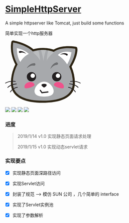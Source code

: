 # [SimpleHttpServer](https://github.com/ChenHaoHu/SimpleHttpServer)
A simple httpserver like Tomcat, just build some functions

简单实现一个http服务器

![](data:image/svg+xml;base64,PD94bWwgdmVyc2lvbj0iMS4wIiBzdGFuZGFsb25lPSJubyI/PjwhRE9DVFlQRSBzdmcgUFVCTElD%0D%0AICItLy9XM0MvL0RURCBTVkcgMS4xLy9FTiIgImh0dHA6Ly93d3cudzMub3JnL0dyYXBoaWNzL1NW%0D%0ARy8xLjEvRFREL3N2ZzExLmR0ZCI+PHN2ZyB0PSIxNTQ3NTM4MzI0MzkzIiBjbGFzcz0iaWNvbiIg%0D%0Ac3R5bGU9IiIgdmlld0JveD0iMCAwIDEyNDEgMTAyNCIgdmVyc2lvbj0iMS4xIiB4bWxucz0iaHR0%0D%0AcDovL3d3dy53My5vcmcvMjAwMC9zdmciIHAtaWQ9IjI0OTAiIHhtbG5zOnhsaW5rPSJodHRwOi8v%0D%0Ad3d3LnczLm9yZy8xOTk5L3hsaW5rIiB3aWR0aD0iMjQyLjM4MjgxMjUiIGhlaWdodD0iMjAwIj48%0D%0AZGVmcz48c3R5bGUgdHlwZT0idGV4dC9jc3MiPjwvc3R5bGU+PC9kZWZzPjxwYXRoIGQ9Ik05My43%0D%0ANDgwMjEgNjk3LjYzNDIyNWMwIDE0OC45NDU0NTUgOTAuOTAwNTM1IDMyNi4zNjU3NzUgNTI2Ljc4%0D%0ANTAyNyAzMjYuMzY1Nzc1IDQzNC43ODkzMDUgMCA1MjYuNzg1MDI3LTE3Ny40MjAzMjEgNTI2Ljc4%0D%0ANTAyNy0zMjYuMzY1Nzc1YTY5Mi43MTY4MzQgNjkyLjcxNjgzNCAwIDAgMC01NC43NTkzNTgtMjY2%0D%0ALjEzMDQ4MmMxMDEuODUyNDA2LTE3NS4yMjk5NDcgOTcuNDcxNjU4LTI3Ny4wODIzNTMgOTYuMzc2%0D%0ANDctMjg4LjAzNDIyNGwtMS4wOTUxODctMTAuOTUxODcyYTMxLjU3NDI0NiAzMS41NzQyNDYgMCAw%0D%0AIDAtMjcuMzc5Njc5LTI5LjU3MDA1M2wtOS44NTY2ODUtMi4xOTAzNzVhNzU2LjA1MTUwOCA3NTYu%0D%0AMDUxNTA4IDAgMCAwLTEwOS41MTg3MTYtNy42NjYzMWMtNzAuMDkxOTc5IDAtMTY2LjQ2ODQ0OSA5%0D%0ALjg1NjY4NC0yNDMuMTMxNTUxIDU2Ljk0OTczM2E0ODcuMzU4Mjg5IDQ4Ny4zNTgyODkgMCAwIDAt%0D%0AMTE0Ljk5NDY1Mi0yNC4wOTQxMTggMTMuODg2OTczIDEzLjg4Njk3MyAwIDAgMC02LjU3MTEyMy0x%0D%0ALjA5NTE4N2MtMTUuMzMyNjItMS4wOTUxODctMjkuNTcwMDUzLTIuMTkwMzc0LTQ0LjkwMjY3NC0y%0D%0ALjE5MDM3NGgtMTIuMDQ3MDU5YTU1MC4yNDM5MzYgNTUwLjI0MzkzNiAwIDAgMC0xNTUuNTE2NTc4%0D%0AIDIwLjgwODU1NkMzNDcuODMxNDQ0IDQwLjUyMTkyNSAxNjAuNTU0NDM5IDQuMzgwNzQ5IDE1MS43%0D%0AOTI5NDEgMy4yODU1NjFsLTEzLjE0MjI0Ni0yLjE5MDM3NGMtMi4xOTAzNzQgMC00LjM4MDc0OS0x%0D%0ALjA5NTE4Ny02LjU3MTEyMy0xLjA5NTE4N2EzNi45MTg3NTkgMzYuOTE4NzU5IDAgMCAwLTE4LjYx%0D%0AODE4MiA1LjQ3NTkzNiAzMS4wNTk1MDggMzEuMDU5NTA4IDAgMCAwLTEzLjE0MjI0NiAyMS45MDM3%0D%0ANDNsLTIuMTkwMzc0IDE0LjIzNzQzM2MtMy4yODU1NjEgMTcuNTIyOTk1LTI2LjI4NDQ5MiAxNzcu%0D%0ANDIwMzIxIDY4Ljk5Njc5MSAzNTIuNjUwMjY4YTY2Ni44MjY2MSA2NjYuODI2NjEgMCAwIDAtNzMu%0D%0AMzc3NTQgMzAzLjM2Njg0NXoiIGZpbGw9IiMyRDI0MTMiIHAtaWQ9IjI0OTEiPjwvcGF0aD48cGF0%0D%0AaCBkPSJNNjE5LjQzNzg2MSA5OTEuMTQ0Mzg1Yy0zMjMuMDgwMjE0IDAtNDkzLjkyOTQxMi0xMDEu%0D%0AODUyNDA2LTQ5My45Mjk0MTItMjkzLjUxMDE2YTY0NC44OTAwMTEgNjQ0Ljg5MDAxMSAwIDAgMSA3%0D%0ANy43NTgyODktMzA0LjQ2MjAzMiA1NTcuNTQ4ODM0IDU1Ny41NDg4MzQgMCAwIDEtNzQuNDcyNzI3%0D%0ALTM0Ni4wNzkxNDVsMi4xOTAzNzQtMTQuMjM3NDMzIDEzLjE0MjI0NiAyLjE5MDM3NGM4Ljc2MTQ5%0D%0ANyAxLjA5NTE4NyAyMDIuNjA5NjI2IDM5LjQyNjczOCAzMDkuOTM3OTY4IDE0NC41NjQ3MDZhNTI3%0D%0ALjA0Nzg3MiA1MjcuMDQ3ODcyIDAgMCAxIDE2NC4yNzgwNzUtMjUuMTg5MzA1IDUxNS4zOTUwOCA1%0D%0AMTUuMzk1MDggMCAwIDEgMTgxLjgwMTA2OSAzMS43NjA0MjhjNzAuMDkxOTc5LTQ5LjI4MzQyMiAx%0D%0ANjcuNTYzNjM2LTYwLjIzNTI5NCAyMzguNzUwODAyLTYwLjIzNTI5NGE3MjMuNDY5NjkgNzIzLjQ2%0D%0AOTY5IDAgMCAxIDEwNC4wNDI3ODEgNy42NjYzMWwxMC45NTE4NzIgMi4xOTAzNzUgMS4wOTUxODcg%0D%0AMTAuOTUxODcxYzAgNC4zODA3NDkgNy42NjYzMSAxMDUuMTM3OTY4LTEwMC43NTcyMTkgMjgzLjY1%0D%0AMzQ3NmE2MzkuODYzMTAyIDYzOS44NjMxMDIgMCAwIDEgNTkuMTQwMTA3IDI2OC4zMjA4NTZjMCAx%0D%0AOTAuNTYyNTY3LTE3MC44NDkxOTggMjkyLjQxNDk3My00OTMuOTI5NDEyIDI5Mi40MTQ5NzN6IiBm%0D%0AaWxsPSIjQTdBOUFDIiBwLWlkPSIyNDkyIj48L3BhdGg+PHBhdGggZD0iTTg0OC4zMzE5NzkgNTk1%0D%0ALjc4MTgxOG0tNzYuNjYzMTAyIDBhNzYuNjYzMTAyIDc2LjY2MzEwMiAwIDEgMCAxNTMuMzI2MjAz%0D%0AIDAgNzYuNjYzMTAyIDc2LjY2MzEwMiAwIDEgMC0xNTMuMzI2MjAzIDBaIiBmaWxsPSIjMjMxRjIw%0D%0AIiBwLWlkPSIyNDkzIj48L3BhdGg+PHBhdGggZD0iTTg2OS4xNDA1MzUgNTc5LjM1NDAxMW0tMzYu%0D%0AMTQxMTc3IDBhMzYuMTQxMTc2IDM2LjE0MTE3NiAwIDEgMCA3Mi4yODIzNTMgMCAzNi4xNDExNzYg%0D%0AMzYuMTQxMTc2IDAgMSAwLTcyLjI4MjM1MyAwWiIgZmlsbD0iI0ZGRkZGRiIgcC1pZD0iMjQ5NCI+%0D%0APC9wYXRoPjxwYXRoIGQ9Ik00MzIuMTYwODU2IDU5NS43ODE4MThtLTc2LjY2MzEwMiAwYTc2LjY2%0D%0AMzEwMiA3Ni42NjMxMDIgMCAxIDAgMTUzLjMyNjIwMyAwIDc2LjY2MzEwMiA3Ni42NjMxMDIgMCAx%0D%0AIDAtMTUzLjMyNjIwMyAwWiIgZmlsbD0iIzIzMUYyMCIgcC1pZD0iMjQ5NSI+PC9wYXRoPjxwYXRo%0D%0AIGQ9Ik00NTIuOTY5NDEyIDU3OS4zNTQwMTFtLTM2LjE0MTE3NyAwYTM2LjE0MTE3NiAzNi4xNDEx%0D%0ANzYgMCAxIDAgNzIuMjgyMzUzIDAgMzYuMTQxMTc2IDM2LjE0MTE3NiAwIDEgMC03Mi4yODIzNTMg%0D%0AMFoiIGZpbGw9IiNGRkZGRkYiIHAtaWQ9IjI0OTYiPjwvcGF0aD48cGF0aCBkPSJNNzk3Ljk1MzM2%0D%0AOSA4MzMuNDM3NDMzYzAgNjcuOTAxNjA0LTcwLjA5MTk3OSA4OS44MDUzNDgtMTU3LjcwNjk1MiA4%0D%0AOS44MDUzNDgtODYuNTE5Nzg2IDAtMTU3LjcwNjk1Mi0yMS45MDM3NDMtMTU3LjcwNjk1Mi04OS44%0D%0AMDUzNDhzNzAuMDkxOTc5LTE1Ni42MTE3NjUgMTU3LjcwNjk1Mi0xNTYuNjExNzY1Yzg2LjUxOTc4%0D%0ANiAwIDE1Ny43MDY5NTIgODguNzEwMTYgMTU3LjcwNjk1MiAxNTYuNjExNzY1eiIgZmlsbD0iI0ZG%0D%0ARkZGRiIgcC1pZD0iMjQ5NyI+PC9wYXRoPjxwYXRoIGQ9Ik02ODIuOTU4NzE3IDczMC40ODk4NGMw%0D%0AIDI0LjA5NDExOC00Mi43MTIyOTkgNDIuNzEyMjk5LTQyLjcxMjMgNDIuNzEyMjk5cy00Mi43MTIy%0D%0AOTktMTkuNzEzMzY5LTQyLjcxMjI5OS00Mi43MTIyOTljMC0yNC4wOTQxMTggODUuNDI0NTk5LTI0%0D%0ALjA5NDExOCA4NS40MjQ1OTkgMHpNNjAwLjgxOTY3OSA4NjkuNTc4NjFsLTMwLjY2NTI0LTQzLjgw%0D%0ANzQ4N2E5LjQxODYxIDkuNDE4NjEgMCAxIDEgMTUuMzMyNjItMTAuOTUxODcybDI0LjA5NDExNyAz%0D%0AMy45NTA4MDIgOTEuOTk1NzIyLTEyLjA0NzA1OGE5LjkyMjM5NiA5LjkyMjM5NiAwIDEgMSAyLjE5%0D%0AMDM3NSAxOS43MTMzNjl6IiBmaWxsPSIjMjMxRjIwIiBwLWlkPSIyNDk4Ij48L3BhdGg+PHBhdGgg%0D%0AZD0iTTEyMzYuMDI4MjM1IDcwNi4zOTU3MjJhNC4wMTkzMzcgNC4wMTkzMzcgMCAwIDEtMy4yODU1%0D%0ANjEtMS4wOTUxODdjLTcyLjI4MjM1My00MS42MTcxMTItMTU1LjUxNjU3OC0yNi4yODQ0OTItMTU2%0D%0ALjYxMTc2NS0yNi4yODQ0OTJhNS41ODU0NTUgNS41ODU0NTUgMCAwIDEtMi4xOTAzNzQtMTAuOTUx%0D%0AODcyIDI1Ny4yMzc1NjEgMjU3LjIzNzU2MSAwIDAgMSAxNjQuMjc4MDc1IDI3LjM3OTY3OWMzLjI4%0D%0ANTU2MSAxLjA5NTE4NyAzLjI4NTU2MSA1LjQ3NTkzNiAyLjE5MDM3NCA3LjY2NjMxIDAgMi4xOTAz%0D%0ANzQtMi4xOTAzNzQgMy4yODU1NjEtNC4zODA3NDkgMy4yODU1NjJ6TTExOTkuODg3MDU5IDc3Ny41%0D%0AODI4ODhhOC4zMDE1MTkgOC4zMDE1MTkgMCAwIDEtNC4zODA3NDktMi4xOTAzNzVjLTQ1Ljk5Nzg2%0D%0AMS00OS4yODM0MjItMTM1LjgwMzIwOS01Ni45NDk3MzMtMTM2Ljg5ODM5Ni01Ni45NDk3MzJhNi4w%0D%0ANDU0MzMgNi4wNDU0MzMgMCAwIDEgMS4wOTUxODgtMTIuMDQ3MDU5YzQuMzgwNzQ5IDAgOTUuMjgx%0D%0AMjgzIDcuNjY2MzEgMTQ0LjU2NDcwNSA2MC4yMzUyOTRhNS4yODk3NTQgNS4yODk3NTQgMCAwIDEg%0D%0AMCA3LjY2NjMxYy0yLjE5MDM3NCAzLjI4NTU2MS0zLjI4NTU2MSAzLjI4NTU2MS00LjM4MDc0OCAz%0D%0ALjI4NTU2MnpNMTE1Ni4wNzk1NzIgODUyLjA1NTYxNWE2LjAyMzUyOSA2LjAyMzUyOSAwIDAgMS01%0D%0ALjQ3NTkzNi0zLjI4NTU2MmMtMzUuMDQ1OTg5LTYxLjMzMDQ4MS0xMDkuNTE4NzE3LTczLjM3NzU0%0D%0ALTExMC42MTM5MDMtNzMuMzc3NTRhNS41ODU0NTUgNS41ODU0NTUgMCAxIDEgMi4xOTAzNzQtMTAu%0D%0AOTUxODcxYzMuMjg1NTYxIDAgODEuMDQzODUgMTIuMDQ3MDU5IDExOC4yODAyMTQgNzguODUzNDc2%0D%0AIDEuMDk1MTg3IDMuMjg1NTYxIDEuMDk1MTg3IDYuNTcxMTIzLTIuMTkwMzc0IDcuNjY2MzEgMCAx%0D%0ALjA5NTE4Ny0xLjA5NTE4NyAxLjA5NTE4Ny0yLjE5MDM3NSAxLjA5NTE4N3oiIGZpbGw9IiMyMzFG%0D%0AMjAiIHAtaWQ9IjI0OTkiPjwvcGF0aD48cGF0aCBkPSJNNi4xMzMwNDggNzA2LjM5NTcyMmE2LjAy%0D%0AMzUyOSA2LjAyMzUyOSAwIDAgMS01LjQ3NTkzNi0zLjI4NTU2MmMtMS4wOTUxODctMy4yODU1NjEt%0D%0AMS4wOTUxODctNi41NzExMjMgMi4xOTAzNzUtNy42NjYzMWEyNTcuMjM3NTYxIDI1Ny4yMzc1NjEg%0D%0AMCAwIDEgMTY0LjI3ODA3NC0yNy4zNzk2NzljMy4yODU1NjEgMS4wOTUxODcgNS40NzU5MzYgMy4y%0D%0AODU1NjEgNC4zODA3NDkgNi41NzExMjNzLTMuMjg1NTYxIDUuNDc1OTM2LTYuNTcxMTIzIDQuMzgw%0D%0ANzQ5Yy0xLjA5NTE4NyAwLTg0LjMyOTQxMi0xNS4zMzI2Mi0xNTYuNjExNzY1IDI2LjI4NDQ5MiAw%0D%0AIDEuMDk1MTg3LTEuMDk1MTg3IDEuMDk1MTg3LTIuMTkwMzc0IDEuMDk1MTg3ek00Mi4yNzQyMjUg%0D%0ANzc3LjU4Mjg4OGE2LjU3MTEyMyA2LjU3MTEyMyAwIDAgMS00LjM4MDc0OS0xLjA5NTE4NyA1LjI4%0D%0AOTc1NCA1LjI4OTc1NCAwIDAgMSAwLTcuNjY2MzExYzQ5LjI4MzQyMi01Mi41Njg5ODQgMTQwLjE4%0D%0AMzk1Ny02MC4yMzUyOTQgMTQ0LjU2NDcwNi02MC4yMzUyOTRhNi4wNDU0MzMgNi4wNDU0MzMgMCAw%0D%0AIDEgMS4wOTUxODcgMTIuMDQ3MDU5Yy0xLjA5NTE4NyAwLTkwLjkwMDUzNSA3LjY2NjMxLTEzNi44%0D%0AOTgzOTYgNTYuOTQ5NzMzek04Ni4wODE3MTEgODUyLjA1NTYxNWE0LjAxOTMzNyA0LjAxOTMzNyAw%0D%0AIDAgMS0zLjI4NTU2MS0xLjA5NTE4N2MtMy4yODU1NjEtMS4wOTUxODctMy4yODU1NjEtNS40NzU5%0D%0AMzYtMi4xOTAzNzUtNy42NjYzMSAzOC4zMzE1NTEtNjYuODA2NDE3IDExNC45OTQ2NTItNzguODUz%0D%0ANDc2IDExOC4yODAyMTQtNzguODUzNDc2czYuNTcxMTIzIDIuMTkwMzc0IDYuNTcxMTIzIDQuMzgw%0D%0ANzQ4YzAgMy4yODU1NjEtMi4xOTAzNzQgNi41NzExMjMtNC4zODA3NDggNi41NzExMjMtMS4wOTUx%0D%0AODcgMC03NS41Njc5MTQgMTIuMDQ3MDU5LTExMC42MTM5MDQgNzMuMzc3NTQgMCAyLjE5MDM3NC0y%0D%0ALjE5MDM3NCAzLjI4NTU2MS00LjM4MDc0OSAzLjI4NTU2MnoiIGZpbGw9IiMyMzFGMjAiIHAtaWQ9%0D%0AIjI1MDAiPjwvcGF0aD48cGF0aCBkPSJNNTczLjQ0IDMzMC43NDY1MjRzLTUuNDc1OTM2LTExMy44%0D%0AOTk0NjUtMjYuMjg0NDkyLTE2Ny41NjM2MzZhMzU1LjY3Mjk4NCAzNTUuNjcyOTg0IDAgMCAwLTg4%0D%0ALjcxMDE2IDMzLjk1MDgwMmMzMi44NTU2MTUgMjcuMzc5Njc5IDkwLjkwMDUzNSA3OC44NTM0NzYg%0D%0AMTE0Ljk5NDY1MiAxMzMuNjEyODM0ek04MDEuMjM4OTMgMTk2LjAzODUwM2EzMTkuNjUyMjc4IDMx%0D%0AOS42NTIyNzggMCAwIDAtOTAuOTAwNTM0LTMzLjk1MDgwMmMtMjEuOTAzNzQzIDUzLjY2NDE3MS0y%0D%0ANi4yODQ0OTIgMTY4LjY1ODgyNC0yNi4yODQ0OTIgMTY4LjY1ODgyMyAyNC4wOTQxMTgtNTUuODU0%0D%0ANTQ1IDg0LjMyOTQxMi0xMDguNDIzNTI5IDExNy4xODUwMjYtMTM0LjcwODAyMXpNNjczLjEwMjAz%0D%0AMiAxNTYuNjExNzY1Yy0xMy4xNDIyNDYtMS4wOTUxODctMjcuMzc5Njc5LTIuMTkwMzc0LTQxLjYx%0D%0ANzExMi0yLjE5MDM3NS0xNi40Mjc4MDcgMC0zMS43NjA0MjggMS4wOTUxODctNDUuOTk3ODYxIDIu%0D%0AMTkwMzc1IDI4LjQ3NDg2NiA1OS4xNDAxMDcgNDMuODA3NDg3IDE4Mi44OTYyNTcgNDMuODA3NDg2%0D%0AIDE4Mi44OTYyNTZzMTUuMzMyNjItMTIyLjY2MDk2MyA0My44MDc0ODctMTgyLjg5NjI1NnoiIGZp%0D%0AbGw9IiNCQkJEQkYiIHAtaWQ9IjI1MDEiPjwvcGF0aD48cGF0aCBkPSJNMzg4LjM1MzM2OSAyMjAu%0D%0AMTMyNjJjLTY0LjYxNjA0My03MC4wOTE5NzktMTk2LjAzODUwMy05NS4yODEyODMtMTk2LjAzODUw%0D%0AMy05NS4yODEyODNzLTcuNjY2MzEgMTI5LjIzMjA4NiA1NS44NTQ1NDYgMjI4Ljg5NDExOGEzNDYu%0D%0AOTMzMzkgMzQ2LjkzMzM5IDAgMCAxIDE0MC4xODM5NTctMTMzLjYxMjgzNXpNODY1Ljg1NDk3MyAy%0D%0AMzkuODQ1OTg5Yzc3Ljc1ODI4OS04NS40MjQ1OTkgMjI0LjUxMzM2OS00NS45OTc4NjEgMjI0LjUx%0D%0AMzM2OS00NS45OTc4NjFzLTYuNTcxMTIzIDg4LjcxMDE2LTcwLjA5MTk3OCAxOTkuMzI0MDY1YTQ0%0D%0ANi40NDIwOTYgNDQ2LjQ0MjA5NiAwIDAgMC0xNTQuNDIxMzkxLTE1My4zMjYyMDR6IiBmaWxsPSIj%0D%0ARkZGRkZGIiBwLWlkPSIyNTAyIj48L3BhdGg+PHBhdGggZD0iTTk2NC40MjE4MTggNzc1LjM5MjUx%0D%0AM2MtMTAuOTUxODcyIDM1LjA0NTk4OS0xNzQuMTM0NzU5LTE2LjQyNzgwNy0xNjMuMTgyODg4LTUw%0D%0ALjM3ODYwOSAxMC45NTE4NzItMzUuMDQ1OTg5IDU1Ljg1NDU0NS01MS40NzM3OTcgMTAwLjc1NzIy%0D%0ALTM3LjIzNjM2NCA0NS45OTc4NjEgMTMuMTQyMjQ2IDczLjM3NzU0IDUzLjY2NDE3MSA2Mi40MjU2%0D%0ANjggODcuNjE0OTczek0zMTkuMzU2NTc4IDc3NS4zOTI1MTNjMTAuOTUxODcyIDM1LjA0NTk4OSAx%0D%0ANzQuMTM0NzU5LTE2LjQyNzgwNyAxNjMuMTgyODg3LTUwLjM3ODYwOS0xMC45NTE4NzItMzUuMDQ1%0D%0AOTg5LTU1Ljg1NDU0NS01MS40NzM3OTctMTAwLjc1NzIxOS0zNy4yMzYzNjQtNDUuOTk3ODYxIDEz%0D%0ALjE0MjI0Ni03My4zNzc1NCA1My42NjQxNzEtNjIuNDI1NjY4IDg3LjYxNDk3M3oiIGZpbGw9IiNF%0D%0ARjUyOEIiIHAtaWQ9IjI1MDMiPjwvcGF0aD48cGF0aCBkPSJNMjM4LjMxMjcyNyAxNzMuMDM5NTcy%0D%0AaDE2LjQyNzgwOGMyLjE5MDM3NCAwIDYuNTcxMTIzIDEuMDk1MTg3IDkuODU2Njg0IDEuMDk1MTg3%0D%0AIDMuMjg1NTYxIDEuMDk1MTg3IDYuNTcxMTIzIDEuMDk1MTg3IDEwLjk1MTg3MiAyLjE5MDM3NWEx%0D%0ANTIuMTU0MzUzIDE1Mi4xNTQzNTMgMCAwIDEgMjAuODA4NTU2IDYuNTcxMTIzIDE3Mi4xNzQzNzQg%0D%0AMTcyLjE3NDM3NCAwIDAgMSA0NC45MDI2NzQgMzAuNjY1MjRjMS4wOTUxODcgMS4wOTUxODcgMS4w%0D%0AOTUxODcgMi4xOTAzNzQgMCAyLjE5MDM3NS0xLjA5NTE4NyAxLjA5NTE4Ny0yLjE5MDM3NCAxLjA5%0D%0ANTE4Ny0yLjE5MDM3NCAwIDAgMC01LjQ3NTkzNi0zLjI4NTU2MS0xNC4yMzc0MzQtNy42NjYzMTFh%0D%0AMTI5LjExMTYxNSAxMjkuMTExNjE1IDAgMCAwLTMyLjg1NTYxNS05Ljg1NjY4NGMtNi41NzExMjMg%0D%0AMC0xMi4wNDcwNTktMS4wOTUxODctMTcuNTIyOTk0LTEuMDk1MTg3YTEzLjg4Njk3MyAxMy44ODY5%0D%0ANzMgMCAwIDAtNi41NzExMjMgMS4wOTUxODcgMTYuMjc0NDgxIDE2LjI3NDQ4MSAwIDAgMC02LjU3%0D%0AMTEyMyAxLjA5NTE4NyAxNDMuMTYyODY2IDE0My4xNjI4NjYgMCAwIDEtMTUuMzMyNjIxIDQuMzgw%0D%0ANzQ5IDE1Ljk0NTkyNSAxNS45NDU5MjUgMCAwIDEtOC43NjE0OTctMzAuNjY1MjQxek0xMDA2LjAz%0D%0AODkzIDI0My4xMzE1NTFzLTUuNDc1OTM2LTMuMjg1NTYxLTE0LjIzNzQzMy04Ljc2MTQ5OGMtMi4x%0D%0AOTAzNzQtMi4xOTAzNzQtMy4yODU1NjEtMS4wOTUxODctNS40NzU5MzYtMi4xOTAzNzRhMTUuNTYy%0D%0ANjEgMTUuNTYyNjEgMCAwIDAtNi41NzExMjItMi4xOTAzNzQgNzEuMzg0Mjk5IDcxLjM4NDI5OSAw%0D%0AIDAgMC0xNy41MjI5OTUtMy4yODU1NjIgMTIyLjY2MDk2MyAxMjIuNjYwOTYzIDAgMCAwLTM1LjA0%0D%0ANTk4OSAxLjA5NTE4NyA4Ny44MzQwMTEgODcuODM0MDExIDAgMCAwLTE2LjQyNzgwOCAzLjI4NTU2%0D%0AMmMtMS4wOTUxODcgMC0yLjE5MDM3NCAwLTIuMTkwMzc0LTEuMDk1MTg3czAtMi4xOTAzNzQgMS4w%0D%0AOTUxODctMi4xOTAzNzVhMTY3LjIzNTA4IDE2Ny4yMzUwOCAwIDAgMSA1MS40NzM3OTctMTcuNTIy%0D%0AOTk0IDEzOS42NTgyNjcgMTM5LjY1ODI2NyAwIDAgMSAyMC44MDg1NTYtMS4wOTUxODdjMy4yODU1%0D%0ANjEgMCA3LjY2NjMxIDEuMDk1MTg3IDEwLjk1MTg3MSAxLjA5NTE4NyAzLjI4NTU2MSAxLjA5NTE4%0D%0ANyA3LjY2NjMxIDEuMDk1MTg3IDkuODU2Njg1IDIuMTkwMzc0IDkuODU2Njg0IDMuMjg1NTYxIDE1%0D%0ALjMzMjYyIDUuNDc1OTM2IDE1LjMzMjYyIDUuNDc1OTM2YTE1LjU4NDUxMyAxNS41ODQ1MTMgMCAx%0D%0AIDEtOS44NTY2ODQgMjkuNTcwMDUzYzAtMy4yODU1NjEtMS4wOTUxODctNC4zODA3NDktMi4xOTAz%0D%0ANzUtNC4zODA3NDh6IiBmaWxsPSIjMjMxRjIwIiBwLWlkPSIyNTA0Ij48L3BhdGg+PHBhdGggZD0i%0D%0ATTQ3My43Nzc5NjggNDEzLjk4MDc0OXMtOC43NjE0OTctMS4wOTUxODctMjAuODA4NTU2LTIuMTkw%0D%0AMzc1YTguOTkxNDg3IDguOTkxNDg3IDAgMCAwLTcuNjY2MzEgMS4wOTUxODdjLTMuMjg1NTYxIDAt%0D%0ANS40NzU5MzYgMS4wOTUxODctOC43NjE0OTggMS4wOTUxODhhMzEuOTc5NDY1IDMxLjk3OTQ2NSAw%0D%0AIDAgMC05Ljg1NjY4NCAyLjE5MDM3NGwtMTAuOTUxODcyIDMuMjg1NTYxYy02LjU3MTEyMyAzLjI4%0D%0ANTU2MS0xNC4yMzc0MzMgNi41NzExMjMtMjAuODA4NTU2IDkuODU2Njg1LTYuNTcxMTIzIDQuMzgw%0D%0ANzQ5LTEzLjE0MjI0NiA3LjY2NjMxLTE3LjUyMjk5NSAxMC45NTE4NzItOS44NTY2ODQgNi41NzEx%0D%0AMjMtMTYuNDI3ODA3IDEyLjA0NzA1OS0xNi40Mjc4MDcgMTIuMDQ3MDU4YTIuMzIxNzk3IDIuMzIx%0D%0ANzk3IDAgMCAxLTMuMjg1NTYyLTMuMjg1NTYxIDExNi43Njg4NTYgMTE2Ljc2ODg1NiAwIDAgMSAx%0D%0AMy4xNDIyNDYtMTcuNTIyOTk1IDE5Ni4xMTUxNjYgMTk2LjExNTE2NiAwIDAgMSAxNS4zMzI2MjEt%0D%0AMTYuNDI3ODA3YzUuNDc1OTM2LTUuNDc1OTM2IDEzLjE0MjI0Ni0xMC45NTE4NzIgMTkuNzEzMzY5%0D%0ALTE2LjQyNzgwOGwxMC45NTE4NzEtNy42NjYzMWE2NS40MTU1MjkgNjUuNDE1NTI5IDAgMCAxIDEy%0D%0ALjA0NzA1OS02LjU3MTEyMyA2MS43MzU3MDEgNjEuNzM1NzAxIDAgMCAxIDEzLjE0MjI0Ni00LjM4%0D%0AMDc0OCAxMDEuMzI2NzE3IDEwMS4zMjY3MTcgMCAwIDEgMTAuOTUxODcyLTMuMjg1NTYyYzEyLjA0%0D%0ANzA1OS0yLjE5MDM3NCAyMC44MDg1NTYtMy4yODU1NjEgMjAuODA4NTU2LTMuMjg1NTYxYTE5Ljk4%0D%0ANzE2NiAxOS45ODcxNjYgMCAwIDEgNi41NzExMjMgMzkuNDI2NzM3IDE5LjI3NTI5NCAxOS4yNzUy%0D%0AOTQgMCAwIDEtNi41NzExMjMgMS4wOTUxODh6TTg1My44MDc5MTQgNDAwLjgzODUwM3MtOC43NjE0%0D%0AOTcgMS4wOTUxODctMjAuODA4NTU2IDIuMTkwMzc0YTIwLjMwNDc3IDIwLjMwNDc3IDAgMCAwLTcu%0D%0ANjY2MzEgMi4xOTAzNzQgNzUuNDU4Mzk2IDc1LjQ1ODM5NiAwIDAgMS04Ljc2MTQ5NyAzLjI4NTU2%0D%0AMmMtMy4yODU1NjEgMS4wOTUxODctNi41NzExMjMgMy4yODU1NjEtOS44NTY2ODUgNC4zODA3NDhs%0D%0ALTkuODU2Njg0IDUuNDc1OTM2YTExOS41NTA2MzEgMTE5LjU1MDYzMSAwIDAgMC0xOC42MTgxODIg%0D%0AMTQuMjM3NDMzYy01LjQ3NTkzNiA1LjQ3NTkzNi0xMC45NTE4NzIgOS44NTY2ODQtMTUuMzMyNjIg%0D%0AMTQuMjM3NDM0YTExMy4xOTg1NDUgMTEzLjE5ODU0NSAwIDAgMC0xMy4xNDIyNDYgMTUuMzMyNjIg%0D%0AMi40NTMyMTkgMi40NTMyMTkgMCAxIDEtNC4zODA3NDktMi4xOTAzNzRzMy4yODU1NjEtNy42NjYz%0D%0AMSA4Ljc2MTQ5Ny0xOS43MTMzNjljMy4yODU1NjEtNS40NzU5MzYgNi41NzExMjMtMTIuMDQ3MDU5%0D%0AIDEwLjk1MTg3Mi0xOC42MTgxODJzOS44NTY2ODQtMTMuMTQyMjQ2IDE1LjMzMjYyLTIwLjgwODU1%0D%0ANmw5Ljg1NjY4NS05Ljg1NjY4NWEzNy43ODM5NTcgMzcuNzgzOTU3IDAgMCAxIDkuODU2Njg0LTgu%0D%0ANzYxNDk3IDk0LjczMzY5IDk0LjczMzY5IDAgMCAwIDEwLjk1MTg3Mi03LjY2NjMxIDI1Ljc5MTY1%0D%0AOCAyNS43OTE2NTggMCAwIDEgMTAuOTUxODcyLTUuNDc1OTM2YzEyLjA0NzA1OS00LjM4MDc0OSAx%0D%0AOS43MTMzNjktNy42NjYzMSAxOS43MTMzNjktNy42NjYzMWEyMC4xMjk1NCAyMC4xMjk1NCAwIDEg%0D%0AMSAxNS4zMzI2MiAzNy4yMzYzNjNjMCAyLjE5MDM3NC0xLjA5NTE4NyAyLjE5MDM3NC0zLjI4NTU2%0D%0AMiAyLjE5MDM3NXoiIGZpbGw9IiM2RTZGNzEiIHAtaWQ9IjI1MDUiPjwvcGF0aD48L3N2Zz4=)





[![](https://img.shields.io/github/license/ChenHaoHu/SimpleHttpServer.svg)]([![](https://img.shields.io/github/forks/ChenHaoHu/SimpleHttpServer.svg)](https://github.com/ChenHaoHu/SimpleHttpServer)) [![](https://img.shields.io/github/stars/ChenHaoHu/SimpleHttpServer.svg)](https://github.com/ChenHaoHu/SimpleHttpServer) ![](https://img.shields.io/github/issues/ChenHaoHu/SimpleHttpServer.svg) ![](https://img.shields.io/badge/JAVA-PRO-red.svg)　



### 进度

> 2019/1/14 v1.0 实现静态页面请求处理
>
> 2019/1/15 v1.0 实现动态servlet请求



### 实现要点

- [x] 实现静态页面深路径访问

- [x] 实现Servlet访问

- [x] 封装了规范  --> 模仿 SUN 公司 ，几个简单的 interface

- [x] 实现了Servlet实例池

- [x] 实现了参数解析
